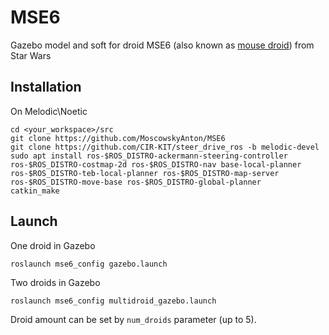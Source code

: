 # MSE6
Gazebo model and soft for droid MSE6 (also known as [mouse droid](https://starwars.fandom.com/wiki/MSE-6-series_repair_droid)) from Star Wars


## Installation
On Melodic\Noetic
```shell
cd <your_workspace>/src
git clone https://github.com/MoscowskyAnton/MSE6
git clone https://github.com/CIR-KIT/steer_drive_ros -b melodic-devel
sudo apt install ros-$ROS_DISTRO-ackermann-steering-controller ros-$ROS_DISTRO-costmap-2d ros-$ROS_DISTRO-nav base-local-planner ros-$ROS_DISTRO-teb-local-planner ros-$ROS_DISTRO-map-server ros-$ROS_DISTRO-move-base ros-$ROS_DISTRO-global-planner
catkin_make
```

## Launch
One droid in Gazebo
```
roslaunch mse6_config gazebo.launch
```

Two droids in Gazebo
```
roslaunch mse6_config multidroid_gazebo.launch
```
Droid amount can be set by `num_droids` parameter (up to 5).
